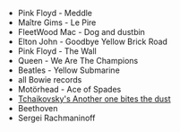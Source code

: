 * Pink Floyd - Meddle
* Maître Gims - Le Pire 
* FleetWood Mac - Dog and dustbin
* Elton John - Goodbye Yellow Brick Road
* Pink Floyd - The Wall
* Queen - We Are The Champions
* Beatles - Yellow Submarine
* all Bowie records
* Motörhead - Ace of Spades
* [Tchaikovsky's Another one bites the dust](https://koalie.blog/2007/02/22/tchaikovskys-another-one-bites-the-dust/)
* Beethoven
* Sergei Rachmaninoff
